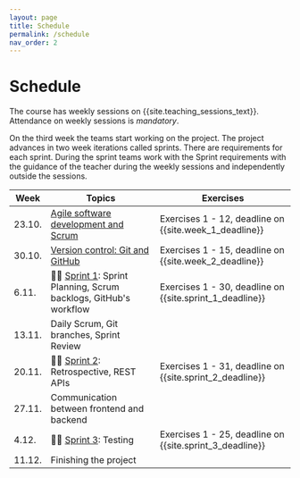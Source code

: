 ```yaml
---
layout: page
title: Schedule
permalink: /schedule
nav_order: 2
---
```


# Schedule

The course has weekly sessions on {{site.teaching_sessions_text}}. Attendance on weekly sessions is _mandatory_.

On the third week the teams start working on the project. The project advances in two week iterations called sprints. There are requirements for each sprint. During the sprint teams work with the Sprint requirements with the guidance of the teacher during the weekly sessions and independently outside the sessions.

| Week   | Topics                                                                       | Exercises                                                |
| ------ | ---------------------------------------------------------------------------- | -------------------------------------------------------- |
| 23.10. | [Agile software development and Scrum](/agile-software-development)          | Exercises 1 - 12, deadline on {{site.week_1_deadline}}   |
| 30.10. | [Version control: Git and GitHub](/git)                                      | Exercises 1 - 15, deadline on {{site.week_2_deadline}}   |
| 6.11.  | 🏃‍♂️ [Sprint 1](/sprint-1): Sprint Planning, Scrum backlogs, GitHub's workflow | Exercises 1 - 30, deadline on {{site.sprint_1_deadline}} |
| 13.11. | Daily Scrum, Git branches, Sprint Review                                     |                                                          |
| 20.11. | 🏃‍♂️ [Sprint 2](/sprint-2): Retrospective, REST APIs                           | Exercises 1 - 31, deadline on {{site.sprint_2_deadline}} |
| 27.11. | Communication between frontend and backend                                   |                                                          |
| 4.12.  | 🏃‍♂️ [Sprint 3](/sprint-3): Testing                                            | Exercises 1 - 25, deadline on {{site.sprint_3_deadline}} |
| 11.12. | Finishing the project                                                        |                                                          |
